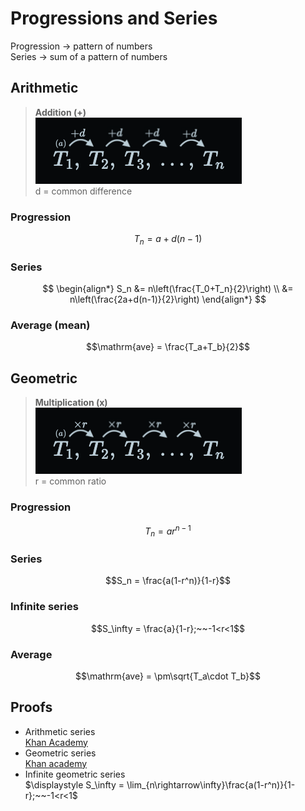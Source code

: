 # Progressions and Series

Progression → pattern of numbers \
Series → sum of a pattern of numbers

## Arithmetic

> **Addition (+)** \
> ![Arithmetic progression](images/progression-arithmetic.png) \
> d = common difference

### Progression

$$T_n = a+d(n-1)$$

### Series

$$
\begin{align*}
  S_n &= n\left(\frac{T_0+T_n}{2}\right) \\
  &= n\left(\frac{2a+d(n-1)}{2}\right)
\end{align*}
$$

### Average (mean)

$$\mathrm{ave} = \frac{T_a+T_b}{2}$$

## Geometric

> **Multiplication (x)** \
> ![Geometric progression](images/progression-geometric.png) \
> r = common ratio

### Progression

$$T_n = ar^{n-1}$$

### Series

$$S_n = \frac{a(1-r^n)}{1-r}$$

### Infinite series

$$S_\infty = \frac{a}{1-r};~~-1<r<1$$

### Average

$$\mathrm{ave} = \pm\sqrt{T_a\cdot T_b}$$

## Proofs

-   Arithmetic series \
    [Khan Academy](https://youtu.be/Uy_L8tnihDM)
-   Geometric series \
    [Khan academy](https://youtu.be/Cf0-6ngH2gs)
-   Infinite geometric series \
    $\displaystyle S_\infty = \lim_{n\rightarrow\infty}\frac{a(1-r^n)}{1-r};~~-1<r<1$

